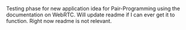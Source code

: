 Testing phase for new application idea for Pair-Programming using the documentation on WebRTC.
Will update readme if I can ever get it to function. Right now readme is not relevant. 
